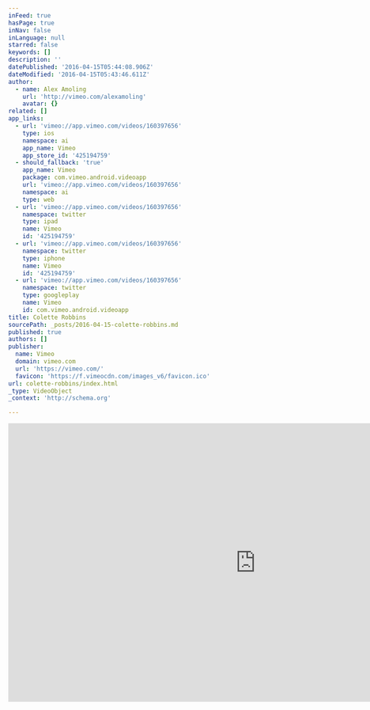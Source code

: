 ```yaml
---
inFeed: true
hasPage: true
inNav: false
inLanguage: null
starred: false
keywords: []
description: ''
datePublished: '2016-04-15T05:44:08.906Z'
dateModified: '2016-04-15T05:43:46.611Z'
author:
  - name: Alex Amoling
    url: 'http://vimeo.com/alexamoling'
    avatar: {}
related: []
app_links:
  - url: 'vimeo://app.vimeo.com/videos/160397656'
    type: ios
    namespace: ai
    app_name: Vimeo
    app_store_id: '425194759'
  - should_fallback: 'true'
    app_name: Vimeo
    package: com.vimeo.android.videoapp
    url: 'vimeo://app.vimeo.com/videos/160397656'
    namespace: ai
    type: web
  - url: 'vimeo://app.vimeo.com/videos/160397656'
    namespace: twitter
    type: ipad
    name: Vimeo
    id: '425194759'
  - url: 'vimeo://app.vimeo.com/videos/160397656'
    namespace: twitter
    type: iphone
    name: Vimeo
    id: '425194759'
  - url: 'vimeo://app.vimeo.com/videos/160397656'
    namespace: twitter
    type: googleplay
    name: Vimeo
    id: com.vimeo.android.videoapp
title: Colette Robbins
sourcePath: _posts/2016-04-15-colette-robbins.md
published: true
authors: []
publisher:
  name: Vimeo
  domain: vimeo.com
  url: 'https://vimeo.com/'
  favicon: 'https://f.vimeocdn.com/images_v6/favicon.ico'
url: colette-robbins/index.html
_type: VideoObject
_context: 'http://schema.org'

---
```

<iframe src="https://cdn.embedly.com/widgets/media.html?src=https%3A%2F%2Fplayer.vimeo.com%2Fvideo%2F160397656&amp;url=https%3A%2F%2Fvimeo.com%2F160397656&amp;image=http%3A%2F%2Fi.vimeocdn.com%2Fvideo%2F562379074_1280.jpg&amp;key=b7d04c9b404c499eba89ee7072e1c4f7&amp;type=text%2Fhtml&amp;schema=vimeo" width="1000" height="563" scrolling="no" frameborder="0" allowfullscreen="allowfullscreen" style=""></iframe>